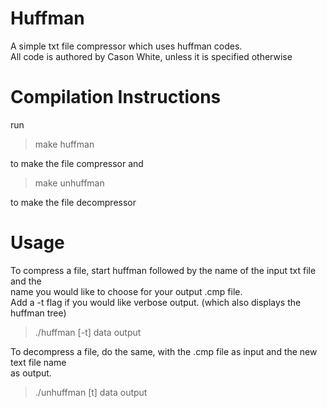 # Huffman  
A simple txt file compressor which uses huffman codes.  
All code is authored by Cason White, unless it is specified otherwise  

# Compilation Instructions  
run  
>make huffman  

to make the file compressor
and
>make unhuffman
  
to make the file decompressor  

# Usage  
To compress a file, start huffman followed by the name of the input txt file and the  
name you would like to choose for your output .cmp file.  
Add a -t flag if you would like verbose output. (which also displays the huffman tree)  
>./huffman [-t] data output
 
To decompress a file, do the same, with the .cmp file as input and the new text file name  
as output.
>./unhuffman [t] data output  

